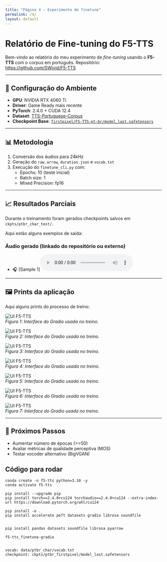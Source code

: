```yaml
---
title: "Página 4 – Experimento de finetune"
permalink: /4/
layout: default
---
```


<style>
  .wrapper,
  .markdown-body, .inner, #main_content {
    max-width: 90% !important;
    padding: 1rem 2rem !important;
  }
  .markdown-body table {
    width: 100%;
    border-collapse: collapse;
    margin-bottom: 1rem;
  }
  .markdown-body th,
  .markdown-body td {
    border: 1px solid #ccc;
    padding: 0.5rem;
  }
  .markdown-body th {
    background: #f5f5f5;
    text-align: left;
  }
  .experiment-image, 
  .markdown-body img {
    display: block;
    margin: 1.5rem auto;
    max-width: 90%;
    border: 1px solid #ddd;
    border-radius: 6px;
  }
</style>

# Relatório de Fine-tuning do F5-TTS

Bem-vindo ao relatório do meu experimento de *fine-tuning* usando o **F5-TTS** com o corpus em português. Repositório: https://github.com/SWivid/F5-TTS

---

## 🧪 Configuração do Ambiente

- **GPU**: NVIDIA RTX 4060 Ti  
- **Driver**: Game Ready mais recente  
- **PyTorch**: 2.4.0 + CUDA 12.4  
- **Dataset**: [TTS-Portuguese-Corpus](https://github.com/Edresson/TTS-Portuguese-Corpus)  
- **Checkpoint Base**: [`firstpixel/F5-TTS-pt-br/model_last.safetensors`](https://huggingface.co/firstpixel/F5-TTS-pt-br)

---

## 📊 Metodologia

1. Conversão dos áudios para 24kHz  
2. Geração do `raw.arrow`, `duration.json` e `vocab.txt`  
3. Execução do `finetune_cli.py` com:
   - Epochs: 10 (teste inicial)  
   - Batch size: 1  
   - Mixed Precision: fp16  

---

## 📈 Resultados Parciais

Durante o treinamento foram gerados checkpoints salvos em `ckpts/ptbr_char_test/`.

Aqui estão alguns exemplos de saída:

### Áudio gerado (linkado do repositório ou externo)

- 🎧 [Sample 1]<audio controls src="../audios/experimento_finetune/1.mp3"></audio> 

---

## 🖼️ Prints da aplicação

Aqui alguns prints do processo de treino:

![UI F5-TTS](imgs/finetune_f5/1.png)  
*Figura 1: Interface do Gradio usada no treino.*

![UI F5-TTS](imgs/finetune_f5/2.png)  
*Figura 2: Interface do Gradio usada no treino.*

![UI F5-TTS](imgs/finetune_f5/3.png)  
*Figura 3: Interface do Gradio usada no treino.*

![UI F5-TTS](imgs/finetune_f5/4.png)  
*Figura 4: Interface do Gradio usada no treino.*

![UI F5-TTS](imgs/finetune_f5/5.png)  
*Figura 5: Interface do Gradio usada no treino.*

![UI F5-TTS](imgs/finetune_f5/6.png)  
*Figura 6: Interface do Gradio usada no treino.*

![UI F5-TTS](imgs/finetune_f5/7.png)  
*Figura 7: Interface do Gradio usada no treino.*

---

## 🚀 Próximos Passos

- Aumentar número de épocas (>=50)  
- Avaliar métricas de qualidade perceptiva (MOS)  
- Testar vocoder alternativo (BigVGAN)  


## Código para rodar
``` 
conda create -n f5-tts python=3.10 -y
conda activate f5-tts

pip install --upgrade pip
pip install torch==2.4.0+cu124 torchaudio==2.4.0+cu124 --extra-index-url https://download.pytorch.org/whl/cu124

pip install -e .
pip install accelerate peft datasets gradio librosa soundfile


pip install pandas datasets soundfile librosa pyarrow

f5-tts_finetune-gradio


vocab: data/ptbr_char/vocab.txt
checkpoint: ckpts/ptbr_firstpixel/model_last.safetensors

```